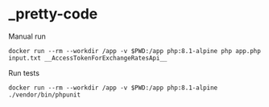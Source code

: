 # _pretty-code
Manual run 
```shell
docker run --rm --workdir /app -v $PWD:/app php:8.1-alpine php app.php input.txt __AccessTokenForExchangeRatesApi__
```
Run tests
```shell
docker run --rm --workdir /app -v $PWD:/app php:8.1-alpine ./vendor/bin/phpunit
```